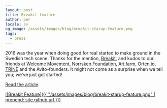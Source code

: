 ```yaml
---
layout: post
title: Breakit feature
author: per
locale: sv
og_image: /assets/images/blog/breakit-starup-feature.png
tags:
  - press
---
```


2016 was the year when doing good for real started to make ground in the Swedish tech scene.
Thanks for the mention, [Breakit](http://www.breakit.se/), and kudos to our friends at [Welcome Movement](http://welcomemovement.se/), [Norrsken Foundation](http://norrskenfoundation.org/), [Ari.farm](https://www.ari.farm/), [Orten.io](http://www.orten.io/), [TRINE](https://www.jointrine.com/) and the Avito-founders.
It might not come as a surprise when we tell you; we've just got started!

[Read the article](http://www.breakit.se/artikel/5926/har-ar-startup-profilerna-som-forsoker-gora-varlden-lite-battre).

[![Breakit Feature]({{ "/assets/images/blog/breakit-starup-feature.png" | prepend: site.github.url }})](http://www.breakit.se/artikel/5926/har-ar-startup-profilerna-som-forsoker-gora-varlden-lite-battre)
